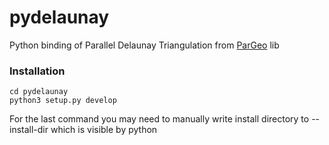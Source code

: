 # pydelaunay
Python binding of Parallel Delaunay Triangulation from [ParGeo](https://github.com/ParAlg/ParGeo) lib       
### Installation       
```console
cd pydelaunay
python3 setup.py develop
```
For the last command you may need to manually write install directory to --install-dir which is visible by python       
